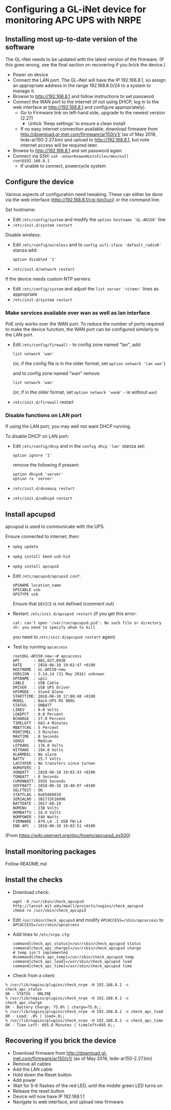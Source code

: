 # Configuring a GL-iNet device for monitoring APC UPS with NRPE

## Installing most up-to-date version of the software

The GL-iNet needs to be updated with the latest version of the firmware.  (If
this goes wrong, see the final section on recovering if you brick the device.)

* Power on device
* Connect the LAN port.  The GL-iNet will have the IP 192.168.8.1, so assign an
  appropriate address in the range 192.168.8.0/24 to a system to manage it.
* Browse to <http://192.168.8.1> and follow instructions to set password
* Connect the WAN port to the internet (if not using DHCP, log in to the web
  interface at <http://192.168.8.1> and configure appropriately).
  * Go to Firmware link on left-hand side, upgrade to the newest version (2.27)
    * Untick 'Keep settings' to ensure a clean install
  * If no easy internet connection available, download firmware from
  <http://download.gl-inet.com/firmware/ar150/v1/> (as of May 2018,
  lede-ar150-2.27.bin) and upload to <http://192.168.8.1>, but note internet
  access will be required later.
* Browse to <http://192.168.8.1> and set password again
* Connect via SSH: `ssh -oUserKnownHostsFile=/dev/null root@192.168.8.1`
  * If unable to connect, powercycle system

## Configure the device

Various aspects of configuration need tweaking.  These can either be done via
the web interface (<http://192.168.8.1/cgi-bin/luci>) or the command line.

Set hostname:

* Edit `/etc/config/system` and modify the `option hostname 'GL-AR150'` line
* `/etc/init.d/system restart`

Disable wireless:

* Edit `/etc/config/wireless` and to `config wifi-iface 'default_radio0'` stanza add:

      option disabled '1'

* `/etc/init.d/network restart`

If the device needs custom NTP servers:

* Edit `/etc/config/system` and adjust the `list server '<item>'` lines as appropriate
* `/etc/init.d/system restart`

### Make services available over wan as well as lan interface

PoE only works over the WAN port.  To reduce the number of ports required to
make the device function, the WAN port can be configured similarly to the LAN
port.

* Edit `/etc/config/firewall` - to config zone named "lan", add:

      list network 'wan'

  (or, if the config file is in the older format, set `option network 'lan wan'`)

  and to config zone named "wan" remove:

      list network 'wan'

  (or, if in the older format, set `option network 'wan6'` - ie without `wan`)

* `/etc/init.d/firewall` restart

### Disable functions on LAN port

If using the LAN port, you may well not want DHCP running.

To disable DHCP on LAN port:

* Edit `/etc/config/dhcp` and in the `config dhcp 'lan'` stanza set:

      option ignore '1'

  remove the following if present:

      option dhcpv6 'server'
      option ra 'server'

* `/etc/init.d/dnsmasq restart`
* `/etc/init.d/odhcpd restart`

## Install apcupsd

apcupsd is used to communicate with the UPS.

Ensure connected to internet, then:

* `opkg update`
* `opkg install kmod-usb-hid`
* `opkg install apcupsd`

* Edit `/etc/apcupsd/apcupsd.conf`:

      UPSNAME location_name
      UPSCABLE usb
      UPSTYPE usb

  Ensure that `DEVICE` is not defined (comment out)

* Restart: `/etc/init.d/apcupsd restart`
  (if you get this error:

      cat: can't open '/var/run/apcupsd.pid': No such file or directory
      sh: you need to specify whom to kill

  you need to `/etc/init.d/apcupsd restart` again)

* Test by running `apcaccess`

      root@GL-AR150-new:~# apcaccess
      APC      : 001,037,0930
      DATE     : 2018-06-10 19:02:47 +0100  
      HOSTNAME : GL-AR150-new
      VERSION  : 3.14.14 (31 May 2016) unknown
      UPSNAME  : ups1
      CABLE    : USB Cable
      DRIVER   : USB UPS Driver
      UPSMODE  : Stand Alone
      STARTTIME: 2018-06-10 17:08:48 +0100  
      MODEL    : Back-UPS RS 900G 
      STATUS   : ONBATT 
      LINEV    : 0.0 Volts
      LOADPCT  : 0.0 Percent
      BCHARGE  : 27.0 Percent
      TIMELEFT : 683.4 Minutes
      MBATTCHG : 5 Percent
      MINTIMEL : 3 Minutes
      MAXTIME  : 0 Seconds
      SENSE    : Medium
      LOTRANS  : 176.0 Volts
      HITRANS  : 294.0 Volts
      ALARMDEL : No alarm
      BATTV    : 25.7 Volts
      LASTXFER : No transfers since turnon
      NUMXFERS : 2
      XONBATT  : 2018-06-10 19:02:43 +0100  
      TONBATT  : 8 Seconds
      CUMONBATT: 5935 Seconds
      XOFFBATT : 2018-06-10 18:48:07 +0100  
      SELFTEST : OK
      STATFLAG : 0x05060010
      SERIALNO : 3B1733X16096  
      BATTDATE : 2017-08-19
      NOMINV   : 230 Volts
      NOMBATTV : 24.0 Volts
      NOMPOWER : 540 Watts
      FIRMWARE : 879.L4 .I USB FW:L4
      END APC  : 2018-06-10 19:02:51 +0100

(From <https://wiki.openwrt.org/doc/howto/apcupsd_es500>)

## Install monitoring packages

Follow README.md

## Install the checks

* Download check:
    
      wget -O /usr/sbin/check_apcupsd http://lancet.mit.edu/mwall/projects/nagios/check_apcupsd
      chmod +x /usr/sbin/check_apcupsd

* Edit `/usr/sbin/check_apcupsd` and modify `APCACCESS=/sbin/apcaccess` to `APCACCESS=/usr/sbin/apcaccess`

* Add lines to `/etc/nrpe.cfg`:

      command[check_apc_status]=/usr/sbin/check_apcupsd status
      command[check_apc_charge]=/usr/sbin/check_apcupsd charge
      # temp isn't implemented
      #command[check_apc_temp]=/usr/sbin/check_apcupsd temp
      command[check_apc_load]=/usr/sbin/check_apcupsd load
      command[check_apc_time]=/usr/sbin/check_apcupsd time

* Check from a client:
```
% /usr/lib/nagios/plugins/check_nrpe -H 192.168.8.1 -c check_apc_status
OK - STATUS : ONLINE
% /usr/lib/nagios/plugins/check_nrpe -H 192.168.8.1 -c check_apc_charge
OK - Battery Charge: 75.0% | charge=75.0;;
% /usr/lib/nagios/plugins/check_nrpe -H 192.168.8.1 -c check_apc_load
OK - Load: .0% | load=.0;;
% /usr/lib/nagios/plugins/check_nrpe -H 192.168.8.1 -c check_apc_time
OK - Time Left: 665.6 Minutes | timeleft=665.6;;
```

## Recovering if you brick the device

* Download firmware from <http://download.gl-inet.com/firmware/ar150/v1/> (as of May 2018, lede-ar150-2.27.bin)
* Remove all cables
* Add the LAN cable
* Hold down the Reset button
* Add power
* Wait for 5-6 flashes of the red LED, until the middle green LED turns on
* Release the reset button
* Device will now have IP 192.168.1.1
* Navigate to web interface, and upload new firmware
